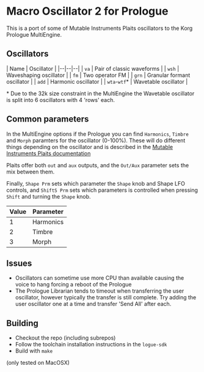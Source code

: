 Macro Oscillator 2 for Prologue
===============================

This is a port of some of Mutable Instruments Plaits oscillators to the Korg Prologue MultiEngine.

Oscillators
-----
| Name | Oscillator | 
|--|--|--|
| `va` | Pair of classic waveforms |
| `wsh` | Waveshaping oscillator | 
| `fm` | Two operator FM |
| `grn` | Granular formant oscillator |
| `add` | Harmonic oscillator |
| `wta`-`wtf`* | Wavetable oscillator | 

\* Due to the 32k size constraint in the MultiEngine the Wavetable oscillator is split into 6 oscillators with 4 'rows' each.

Common parameters
----
In the MultiEngine options if the Prologue you can find `Harmonics`, `Timbre` and `Morph` paramters for the oscillator (0-100%). These will do different things depending on the oscillator and is described in the [Mutable Instruments Plaits documentation](https://mutable-instruments.net/modules/plaits/manual/)

Plaits offer both `out` and `aux` outputs, and the `Out/Aux` parameter sets the mix between them.

Finally, `Shape Prm` sets which parameter the `Shape` knob and Shape LFO controls, and `ShiftS Prm` sets which parameters is controlled when pressing `Shift` and turning the `Shape` knob. 

| Value | Parameter |
|--|--|
| 1| Harmonics |
| 2| Timbre |
| 3| Morph |

Issues
----
* Oscillators can sometime use more CPU than available causing the voice to hang forcing a reboot of the Prologue
* The Prologue Librarian tends to timeout when transferring the user oscillator, however typically the transfer is still complete. Try adding the user oscillator one at a time and transfer 'Send All' after each.

Building
-------
* Checkout the repo (including subrepos)
* Follow the toolchain installation instructions in the `logue-sdk`
* Build with `make`

(only tested on MacOSX)

